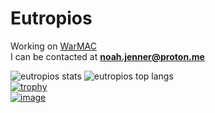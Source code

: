 # Eutropios

Working on [WarMAC](https://github.com/Eutropios/WarMAC)  
I can be contacted at **<noah.jenner@proton.me>**  

![eutropios stats](https://github-readme-stats.vercel.app/api?username=eutropios&show_icons=true&locale=en)
![eutropios top langs](https://github-readme-stats.vercel.app/api/top-langs?username=eutropios&show_icons=true&locale=en&layout=compact)  
[![trophy](https://github-profile-trophy.vercel.app/?username=eutropios&theme=onedark)](https://github.com/ryo-ma/github-profile-trophy)  
[![image](https://forthebadge.com/images/badges/ctrl-c-ctrl-v.svg)](https://github.com/Eutropios/Eutropios)

